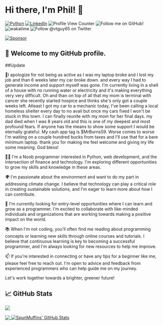 
# Hi there, I'm Phil! 👋

[![Python](https://img.shields.io/badge/python-3670A0?style=for-the-badge&logo=python&logoColor=ffdd54)](https://www.python.org/)
[![LinkedIn](https://img.shields.io/badge/linkedin-%230077B5.svg?style=for-the-badge&logo=linkedin&logoColor=white)](https://www.linkedin.com/in/phil-greene-736577273/)
![Profile View Counter](https://komarev.com/ghpvc/?username=SpunMuffins)
![Follow me on GitHub!](https://img.shields.io/github/followers/SpunMuffins?)
![wakatime](https://wakatime.com/badge/user/60977d89-ba57-4702-bdf2-021b4668c867.svg) 
![Follow @vtguy65 on Twitter](https://img.shields.io/twitter/follow/vtguy65?style=social)

[![Sponsor](https://img.shields.io/badge/-Sponsor-fafbfc?logo=GitHub-Sponsors&logoColor=ea4aaa)](https://github.com/sponsors/SpunMuffins)

## 👋 Welcome to my GitHub profile.

##Update

🌟I apologize for not being as active as I was my laptop broke and I lost my job and than 6 weeks later my car broke down. and every way I had to generate income and support myself was gone. I'm currently living in a shell of a house with no running water or electricity and it's making everything very very difficult. Oh and than on top of all that my mom is terminal with cancer she recently started hospice and thinks she's only got a couple weeks left. Atleast I got my car to a mechanic today, I've been calling a local homeless shelter every day to no avail but once my cars fixed I won't be stuck in this town. I can finally reunite with my mom for her final days. my dad died when I was 8 years old and this is one of my deepest and most profound fears. If anyone has the means to show some support I would be eternally grateful. My cash app tag is $MrBurns59. Worse comes to worse I'm waiting on a couple hundred bucks from taxes and I'll use that for a bare minimum laptop. thank you for making me feel welcome and giving my life some meaning. God bless!

👨‍💻 I'm a Noob programmer interested in Python, web development, and the intersection of finance and technology. I'm exploring different opportunities to grow my skills and knowledge in these areas.

🌍 I'm passionate about the environment and want to do my part in addressing climate change. I believe that technology can play a critical role in creating sustainable solutions, and I'm eager to learn more about how I can contribute.

💼 I'm currently looking for entry-level opportunities where I can learn and grow as a programmer. I'm excited to collaborate with like-minded individuals and organizations that are working towards making a positive impact on the world.

📚 When I'm not coding, you'll often find me reading about programming concepts or learning new skills through online courses and tutorials. I believe that continuous learning is key to becoming a successful programmer, and I'm always looking for new resources to help me improve.

📫 If you're interested in connecting or have any tips for a beginner like me, please feel free to reach out. I'm open to advice and feedback from experienced programmers who can help guide me on my journey.

Let's work together towards a brighter, greener future! 



## &#x1f4c8; GitHub Stats

[![](https://visitcount.itsvg.in/api?id=WebCraftPhil&label=Profile%20Views&color=1&icon=0&pretty=false)](https://visitcount.itsvg.in)

<a href="https://github.com/SpunMuffins/SpunMuffins">
  <img align="center" src="https://github-readme-stats.vercel.app/api/top-langs/?username=SpunMuffins&theme=blue-green" />
</a>
<a href="https://github.com/SpunMuffins/SpunMuffins">
  <img align="center" src="https://github-readme-stats.vercel.app/api?username=SpunMuffins&show_icons=true&line_height=27&count_private=true&theme=blue-green" alt="SpunMuffins' GitHub Stats" />
</a>


